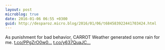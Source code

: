 ```yaml
---
layout: post
microblog: true
date: 2016-01-06 06:55 +0300
guid: http://desparoz.micro.blog/2016/01/06/t684583922441703424.html
---
```

As punishment for bad behavior, CARROT Weather generated some rain for me. [t.co/PPgZrO0w0...](https://t.co/PPgZrO0w09) [t.co/y637QuaJC...](https://t.co/y637QuaJCu)

